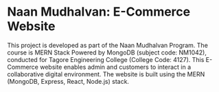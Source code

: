 # Naan Mudhalvan: E-Commerce Website

This project is developed as part of the Naan Mudhalvan Program. The course is MERN Stack Powered by MongoDB (subject code: NM1042), conducted for Tagore Engineering College (College Code: 4127). This E-Commerce website enables admin and customers to interact in a collaborative digital environment. The website is built using the MERN (MongoDB, Express, React, Node.js) stack.
